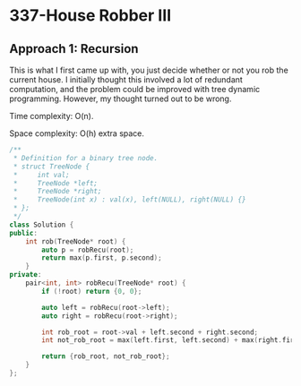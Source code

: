 # 337-House Robber III

## Approach 1: Recursion

This is what I first came up with, you just decide whether or not you rob the current house. I initially thought this involved a lot of redundant computation, and the problem could be improved with tree dynamic programming. However, my thought turned out to be wrong.

Time complexity: O(n).

Space complexity: O(h) extra space.

```c++
/**
 * Definition for a binary tree node.
 * struct TreeNode {
 *     int val;
 *     TreeNode *left;
 *     TreeNode *right;
 *     TreeNode(int x) : val(x), left(NULL), right(NULL) {}
 * };
 */
class Solution {
public:
    int rob(TreeNode* root) {
        auto p = robRecu(root);
        return max(p.first, p.second);
    }
private:
    pair<int, int> robRecu(TreeNode* root) {
        if (!root) return {0, 0};

        auto left = robRecu(root->left);
        auto right = robRecu(root->right);

        int rob_root = root->val + left.second + right.second;
        int not_rob_root = max(left.first, left.second) + max(right.first, right.second);

        return {rob_root, not_rob_root};
    }
};
```
